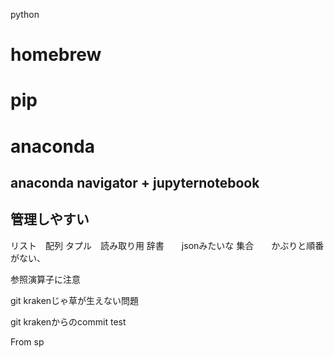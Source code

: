 python

# homebrew
# pip
# anaconda
## anaconda navigator + jupyternotebook
## 管理しやすい

リスト　配列
タプル　読み取り用
辞書　　jsonみたいな
集合　　かぶりと順番がない、

参照演算子に注意

git krakenじゃ草が生えない問題

git krakenからのcommit test

From sp
